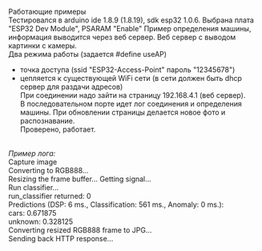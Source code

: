 Работающие примеры<br>
Тестировался в arduino ide 1.8.9 (1.8.19), sdk esp32 1.0.6. Выбрана плата "ESPЗ2 Dev Module", PSARAM "Enable"
Пример определения машины, информация выводится через веб сервер.
Веб сервер с выводом картинки с камеры.<br>
Два режима работы (задается #define useAP)<br>
- точка доступа (ssid "ESP32-Access-Point" пароль "12345678")<br>
- цепляется к существующей WiFi сети (в сети должен быть dhcp сервер для раздачи адресов)<br>
При соединении надо зайти на страницу 192.168.4.1 (веб сервер).<br>
В последовательном порте идет лог соединения и определения машины. При обновлении страницы делается новое фото и распознавание.<br>
Проверено, работает.<br>
<br>
<i>Пример лога:</i><br>
Capture image<br>
Converting to RGB888...<br>
Resizing the frame buffer...
Getting signal...<br>
Run classifier...<br>
run_classifier returned: 0<br>
Predictions (DSP: 6 ms., Classification: 561 ms., Anomaly: 0 ms.):<br>
    cars: 	0.671875<br>
    unknown: 	0.328125<br>
Converting resized RGB888 frame to JPG...<br>
Sending back HTTP response...<br>
<br>
<br>